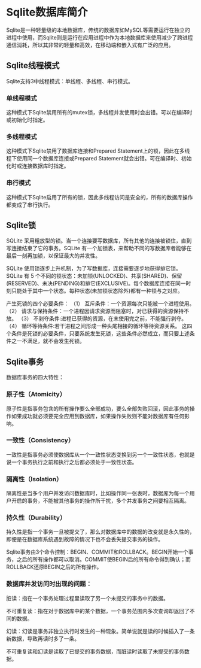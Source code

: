 # Sqlite数据库简介

Sqlite是一种轻量级的本地数据库，传统的数据库如MySQL等需要运行在独立的进程中使用，而Sqlite则是运行在应用进程中作为本地数据库来使用减少了跨进程通信消耗，所以其非常的轻量和高效，在移动端和嵌入式有广泛的应用。

## Sqlite线程模式
Sqlite支持3中线程模式：单线程、多线程、串行模式。

### 单线程模式
这种模式下Sqlite禁用所有的mutex锁，多线程并发使用时会出错。可以在编译时或初始化时指定。

### 多线程模式
这种模式下Sqlite禁用了数据库连接和Prepared Statement上的锁，因此在多线程下使用同一个数据库连接或Prepared Statement就会出错。可在编译时、初始化时或连接数据库时指定。

### 串行模式
这种模式下Sqlite启用了所有的锁，因此多线程访问是安全的，所有的数据库操作都变成了串行执行。


## Sqlite锁
SQLite 采用粗放型的锁。当一个连接要写数据库，所有其他的连接被锁住，直到写连接结束了它的事务。SQLite 有一个加锁表，来帮助不同的写数据库者能够在最后一刻再加锁，以保证最大的并发性。

SQLite 使用锁逐步上升机制，为了写数据库，连接需要逐步地获得排它锁。 SQLite 有 5 个不同的锁状态：未加锁(UNLOCKED)、共享(SHARED)、保留(RESERVED)、未决(PENDING)和排它(EXCLUSIVE)。每个数据库连接在同一时刻只能处于其中一个状态。每种状态(未加锁状态除外)都有一种锁与之对应。

产生死锁的四个必要条件：
（1） 互斥条件：一个资源每次只能被一个进程使用。
（2） 请求与保持条件：一个进程因请求资源而阻塞时，对已获得的资源保持不放。
（3） 不剥夺条件:进程已获得的资源，在末使用完之前，不能强行剥夺。
（4） 循环等待条件:若干进程之间形成一种头尾相接的循环等待资源关系。
这四个条件是死锁的必要条件，只要系统发生死锁，这些条件必然成立，而只要上述条件之一不满足，就不会发生死锁。

## Sqlite事务
数据库事务的四大特性：

### 原子性（Atomicity）
原子性是指事务包含的所有操作要么全部成功，要么全部失败回滚，因此事务的操作如果成功就必须要完全应用到数据库，如果操作失败则不能对数据库有任何影响。

### 一致性（Consistency）
一致性是指事务必须使数据库从一个一致性状态变换到另一个一致性状态，也就是说一个事务执行之前和执行之后都必须处于一致性状态。

### 隔离性（Isolation）
隔离性是当多个用户并发访问数据库时，比如操作同一张表时，数据库为每一个用户开启的事务，不能被其他事务的操作所干扰，多个并发事务之间要相互隔离。

### 持久性（Durability）
持久性是指一个事务一旦被提交了，那么对数据库中的数据的改变就是永久性的，即便是在数据库系统遇到故障的情况下也不会丢失提交事务的操作。

Sqlite事务由3个命令控制：BEGIN、COMMIT和ROLLBACK。BEGIN开始一个事务，之后的所有操作都可以取消。COMMIT使BEGIN后的所有命令得到确认；而ROLLBACK还原BEGIN之后的所有操作。

### 数据库并发访问时出现的问题：
脏读：指在一个事务处理过程里读取了另一个未提交的事务中的数据。

不可重复读：指在对于数据库中的某个数据，一个事务范围内多次查询却返回了不同的数据。

幻读：幻读是事务非独立执行时发生的一种现象。简单说就是读的时候插入了一条新数据，导致再读时多了一条。

不可重复读和幻读是读取了已提交的事务数据，而脏读时读取了未提交的事务数据。

